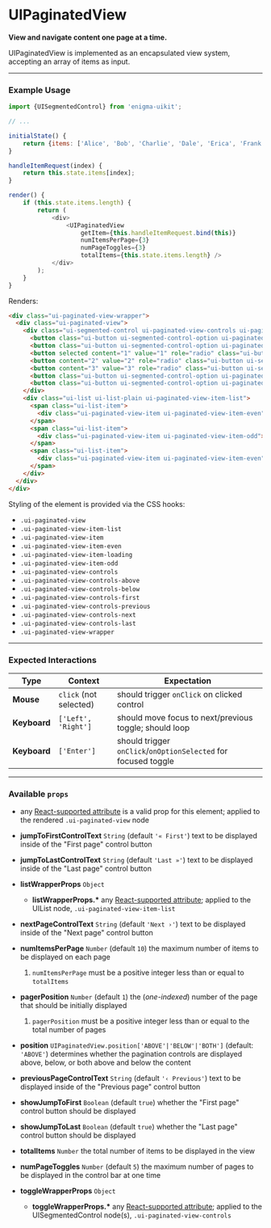 # UIPaginatedView
__View and navigate content one page at a time.__

UIPaginatedView is implemented as an encapsulated view system, accepting an array of items as input.

---

### Example Usage

```js
import {UISegmentedControl} from 'enigma-uikit';

// ...

initialState() {
    return {items: ['Alice', 'Bob', 'Charlie', 'Dale', 'Erica', 'Frank', 'Gary', 'Harold', 'Isabelle']};
}

handleItemRequest(index) {
    return this.state.items[index];
}

render() {
    if (this.state.items.length) {
        return (
            <div>
                <UIPaginatedView
                    getItem={this.handleItemRequest.bind(this)}
                    numItemsPerPage={3}
                    numPageToggles={3}
                    totalItems={this.state.items.length} />
            </div>
        );
    }
}
```
Renders:
```html
<div class="ui-paginated-view-wrapper">
  <div class="ui-paginated-view">
    <div class="ui-segmented-control ui-paginated-view-controls ui-paginated-view-controls-above">
      <button class="ui-button ui-segmented-control-option ui-paginated-view-controls-first">First</button>
      <button class="ui-button ui-segmented-control-option ui-paginated-view-controls-previous">Previous</button>
      <button selected content="1" value="1" role="radio" class="ui-button ui-segmented-control-option" >1</button>
      <button content="2" value="2" role="radio" class="ui-button ui-segmented-control-option" >2</button>
      <button content="3" value="3" role="radio" class="ui-button ui-segmented-control-option" >3</button>
      <button class="ui-button ui-segmented-control-option ui-paginated-view-controls-next">Next</button>
      <button class="ui-button ui-segmented-control-option ui-paginated-view-controls-last">Last</button>
    </div>
    <div class="ui-list ui-list-plain ui-paginated-view-item-list">
      <span class="ui-list-item">
        <div class="ui-paginated-view-item ui-paginated-view-item-even">Alice</div>
      </span>
      <span class="ui-list-item">
        <div class="ui-paginated-view-item ui-paginated-view-item-odd">Bob</div>
      </span>
      <span class="ui-list-item">
        <div class="ui-paginated-view-item ui-paginated-view-item-even">Charlie</div>
      </span>
    </div>
  </div>
</div>
```

Styling of the element is provided via the CSS hooks:

- `.ui-paginated-view`
- `.ui-paginated-view-item-list`
- `.ui-paginated-view-item`
- `.ui-paginated-view-item-even`
- `.ui-paginated-view-item-loading`
- `.ui-paginated-view-item-odd`
- `.ui-paginated-view-controls`
- `.ui-paginated-view-controls-above`
- `.ui-paginated-view-controls-below`
- `.ui-paginated-view-controls-first`
- `.ui-paginated-view-controls-previous`
- `.ui-paginated-view-controls-next`
- `.ui-paginated-view-controls-last`
- `.ui-paginated-view-wrapper`

---

### Expected Interactions

Type | Context | Expectation
---- | ------- | -----------
__Mouse__ | `click` (not selected) | should trigger `onClick` on clicked control
__Keyboard__ |`['Left', 'Right']` | should move focus to next/previous toggle; should loop
__Keyboard__ | `['Enter']` | should trigger `onClick`/`onOptionSelected` for focused toggle

---

### Available `props`
- any [React-supported attribute](https://facebook.github.io/react/docs/tags-and-attributes.html#html-attributes) is a valid prop for this element; applied to the rendered `.ui-paginated-view` node

- __jumpToFirstControlText__ `String`
  (default `'« First'`) text to be displayed inside of the "First page" control button

- __jumpToLastControlText__ `String`
  (default `'Last »'`) text to be displayed inside of the "Last page" control button

- __listWrapperProps__ `Object`
    - __listWrapperProps.*__
      any [React-supported attribute](https://facebook.github.io/react/docs/tags-and-attributes.html#html-attributes); applied to the UIList node, `.ui-paginated-view-item-list`

- __nextPageControlText__ `String`
  (default `'Next ›'`) text to be displayed inside of the "Next page" control button

- __numItemsPerPage__ `Number`
  (default `10`) the maximum number of items to be displayed on each page

  1. `numItemsPerPage` must be a positive integer less than or equal to `totalItems`

- __pagerPosition__ `Number`
  (default `1`) the (_one-indexed_) number of the page that should be initially displayed

  1. `pagerPosition` must be a positive integer less than or equal to the total number of pages

- __position__ `UIPaginatedView.position['ABOVE'|'BELOW'|'BOTH']`
  (default: `'ABOVE'`) determines whether the pagination controls are displayed above, below, or both above and below the content

- __previousPageControlText__ `String`
  (default `'‹ Previous'`) text to be displayed inside of the "Previous page" control button

- __showJumpToFirst__ `Boolean`
  (default `true`) whether the "First page" control button should be displayed

- __showJumpToLast__ `Boolean`
  (default `true`) whether the "Last page" control button should be displayed

- __totalItems__ `Number`
  the total number of items to be displayed in the view

- __numPageToggles__ `Number`
  (default `5`) the maximum number of pages to be displayed in the control bar at one time

- __toggleWrapperProps__ `Object`
    - __toggleWrapperProps.*__
      any [React-supported attribute](https://facebook.github.io/react/docs/tags-and-attributes.html#html-attributes); applied to the UISegmentedControl node(s), `.ui-paginated-view-controls`
